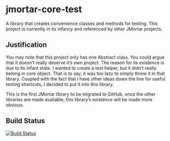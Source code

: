# jmortar-core-test
A library that creates convenience classes and methods for testing. This project is currently in its infancy and referenced by other JMortar projects.

## Justification

You may note that this project only has one Abstract class. You could argue that it doesn’t really deserve it’s own project. The reason for its existence is due to its infant state. I wanted to create a test helper, but it didn’t really belong in core object. That is to say, it was too lazy to simply throw it in that library. Coupled with the fact that I have other ideas down the line for useful testing shortcuts, I decided to put it into this library.

This is the first JMortar library to be migrated to GitHub, once the other libraries are made available, this library’s existence will be made more obvious.


## Build Status

[![Build Status](https://travis-ci.org/logitopia/jmortar-core-test.svg?branch=master)](https://travis-ci.org/logitopia/jmortar-core-test)
